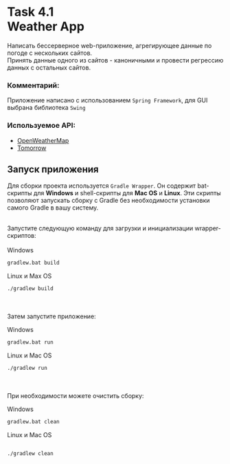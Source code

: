 # Task 4.1 <br> Weather App
Написать беcсерверное web-приложение, агрегирующее данные по погоде с нескольких сайтов.<br>
Принять данные одного из сайтов - каноничными и провести регрессию данных с остальных сайтов.<br>

### Комментарий:
Приложение написано с использованием `Spring Framework`, для GUI выбрана библиотека `Swing`

### Используемое API:
+ [OpenWeatherMap](https://openweathermap.org/api)
+ [Tomorrow](https://www.tomorrow.io/weather-api/)

## Запуск приложения
  Для сборки проекта используется `Gradle Wrapper`. Он содержит bat-скрипты для **Windows** и shell-скрипты для **Mac OS** и **Linux**. 
  Эти скрипты позволяют запускать сборку с Gradle без необходимости установки самого Gradle в вашу систему. <br></br>
  
  Запустите следующую команду для загрузки и инициализации wrapper-скриптов:
  <br></br>
  Windows
  ```sh
  gradlew.bat build
  ```
  Linux и Max OS
  ```sh
  ./gradlew build
  ```
  <br></br>
  Затем запустите приложение:
  
  Windows
  ```sh
  gradlew.bat run
  ```
  Linux и Mac OS
  ```sh
  ./gradlew run
  ```
  
  <br></br>
  При необходимости можете очистить сборку:
  
  Windows
  ```sh
  gradlew.bat clean
  ```
  Linux и Mac OS
  ```sh
  
  ./gradlew clean
  ```

